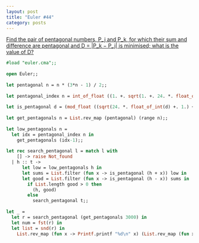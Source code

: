 ```yaml
---
layout: post
title: "Euler #44"
category: posts
---
```


[Find the pair of pentagonal numbers, P_j and P_k, for which their sum and difference are pentagonal and D = |P_k − P_j| is minimised; what is the value of D?](http://projecteuler.net/problem=44)

```ocaml
#load "euler.cma";;
 
open Euler;;
 
let pentagonal n = n * (3*n - 1) / 2;;
 
let pentagonal_index n = int_of_float ((1. +. sqrt(1. +. 24. *. float_of_int(n))) /. 6.);;
 
let is_pentagonal d = (mod_float ((sqrt(24. *. float_of_int(d) +. 1.) +. 1.) /. 6.) 1.) = 0.;;
 
let get_pentagonals n = List.rev_map (pentagonal) (range n);;
 
let low_pentagonals n =
  let idx = pentagonal_index n in
    get_pentagonals (idx-1);;
 
let rec search_pentagonal l = match l with
    [] -> raise Not_found
  | h :: t ->
      let low = low_pentagonals h in
      let sums = List.filter (fun x -> is_pentagonal (h + x)) low in
      let good = List.filter (fun x -> is_pentagonal (h - x)) sums in
        if List.length good > 0 then
          (h, good)
        else
          search_pentagonal t;;
 
let _ = 
  let r = search_pentagonal (get_pentagonals 3000) in
  let num = fst(r) in
  let list = snd(r) in
    List.rev_map (fun x -> Printf.printf "%d\n" x) (List.rev_map (fun x -> num - x) list)
```
